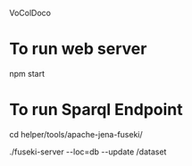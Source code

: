 VoColDoco

# To run web server
npm start 

# To run Sparql Endpoint
cd helper/tools/apache-jena-fuseki/

./fuseki-server --loc=db --update /dataset

